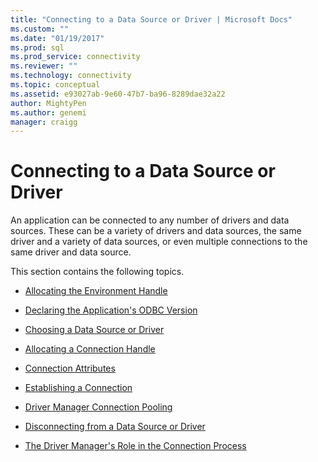 ```yaml
---
title: "Connecting to a Data Source or Driver | Microsoft Docs"
ms.custom: ""
ms.date: "01/19/2017"
ms.prod: sql
ms.prod_service: connectivity
ms.reviewer: ""
ms.technology: connectivity
ms.topic: conceptual
ms.assetid: e93027ab-9e60-47b7-ba96-8289dae32a22
author: MightyPen
ms.author: genemi
manager: craigg
---
```

# Connecting to a Data Source or Driver
An application can be connected to any number of drivers and data sources. These can be a variety of drivers and data sources, the same driver and a variety of data sources, or even multiple connections to the same driver and data source.  
  
 This section contains the following topics.  
  
-   [Allocating the Environment Handle](../../../odbc/reference/develop-app/allocating-the-environment-handle.md)  
  
-   [Declaring the Application's ODBC Version](../../../odbc/reference/develop-app/declaring-the-application-s-odbc-version.md)  
  
-   [Choosing a Data Source or Driver](../../../odbc/reference/develop-app/choosing-a-data-source-or-driver.md)  
  
-   [Allocating a Connection Handle](../../../odbc/reference/develop-app/allocating-a-connection-handle-odbc.md)  
  
-   [Connection Attributes](../../../odbc/reference/develop-app/connection-attributes.md)  
  
-   [Establishing a Connection](../../../odbc/reference/develop-app/establishing-a-connection.md)  
  
-   [Driver Manager Connection Pooling](../../../odbc/reference/develop-app/driver-manager-connection-pooling.md)  
  
-   [Disconnecting from a Data Source or Driver](../../../odbc/reference/develop-app/disconnecting-from-a-data-source-or-driver.md)  
  
-   [The Driver Manager's Role in the Connection Process](../../../odbc/reference/develop-app/driver-manager-s-role-in-the-connection-process.md)
